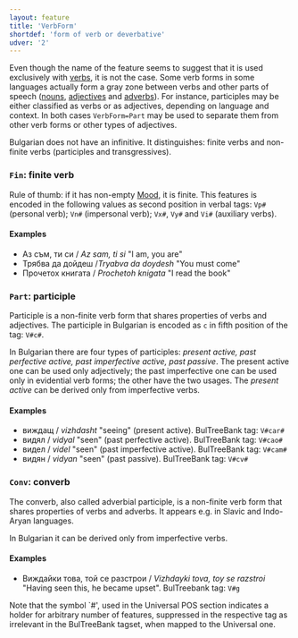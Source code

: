 ```yaml
---
layout: feature
title: 'VerbForm'
shortdef: 'form of verb or deverbative'
udver: '2'
---
```


Even though the name of the feature seems to suggest that it is used
exclusively with [verbs](u-pos/VERB), it is not the case. Some verb
forms in some languages actually form a gray zone between verbs and
other parts of speech ([nouns](u-pos/NOUN), [adjectives](u-pos/ADJ)
and [adverbs](u-pos/ADV)). For instance, participles may be either
classified as verbs or as adjectives, depending on language and
context. In both cases `VerbForm=Part` may be used to separate them
from other verb forms or other types of adjectives.

Bulgarian does not have an infinitive. It distinguishes: finite verbs and non-finite verbs (participles
and transgressives).

### <a name="Fin">`Fin`</a>: finite verb

Rule of thumb: if it has non-empty [Mood](), it is finite.
This features is encoded in the following values as second position in verbal tags: `Vp#` (personal verb); `Vn#` (impersonal verb); `Vx#`, `Vy#` and `Vi#` (auxiliary verbs).

#### Examples

- Аз съм, ти си / _Az sam, ti si_ "I am, you are"
- Трябва да дойдеш /_Tryabva da doydesh_ "You must come"
- Прочетох книгата / _Prochetoh knigata_ "I read the book"

### <a name="Part">`Part`</a>: participle

Participle is a non-finite verb form that shares properties of verbs
and adjectives. The participle in Bulgarian is encoded as `c` in fifth position of the tag: `V#c#`.

In Bulgarian there are four types of participles: _present active, past perfective active, past imperfective active, past passive_. The present active one can be used only adjectively; the past imperfective one can be used only in evidential verb forms; the other have the two usages. The _present active_ can be derived only from imperfective verbs.

#### Examples

- виждащ / _vizhdasht_ "seeing" (present active). BulTreeBank tag: `V#car#`
- видял / _vidyal_ "seen" (past perfective active). BulTreeBank tag: `V#cao#`
- видел / _videl_ "seen" (past imperfective active). BulTreeBank tag: `V#cam#`
- видян / _vidyan_ "seen" (past passive). BulTreeBank tag: `V#cv#`


### <a name="Conv">`Conv`</a>: converb

The converb, also called adverbial participle, is a non-finite
verb form that shares properties of verbs and adverbs. It appears
e.g. in Slavic and Indo-Aryan languages.

In Bulgarian it can be derived only from imperfective verbs.

#### Examples

- Виждайки това, той се разстрои / _Vizhdayki tova, toy se razstroi_ "Having seen this, he became upset". BulTreebank tag: `V#g`


Note that the symbol `#', used in the Universal POS section indicates a holder for arbitrary number of features, suppressed in the respective tag as irrelevant in the BulTreeBank tagset, when mapped to the Universal one.

<!-- Interlanguage links updated Čt lis 12 09:43:07 CET 2020 -->
